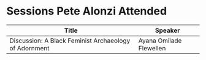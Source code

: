 # Sessions Pete Alonzi Attended
| Title | Speaker |
|-|-|
| Discussion: A Black Feminist Archaeology of Adornment | Ayana Omilade Flewellen |
